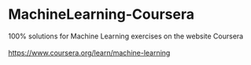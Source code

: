 # MachineLearning-Coursera
100% solutions for Machine Learning exercises on the website Coursera<br/>
<br/>
https://www.coursera.org/learn/machine-learning
